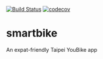 [![Build Status](https://travis-ci.org/kreitai/smartbike-android.svg?branch=master)](https://travis-ci.org/kreitai/smartbike-android) [![codecov](https://codecov.io/gh/kreitai/smartbike/branch/master/graph/badge.svg)](https://codecov.io/gh/kreitai/smartbike)
# smartbike
An expat-friendly Taipei YouBike app
